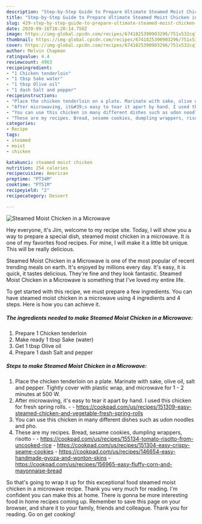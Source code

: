```yaml
---
description: "Step-by-Step Guide to Prepare Ultimate Steamed Moist Chicken in a Microwave"
title: "Step-by-Step Guide to Prepare Ultimate Steamed Moist Chicken in a Microwave"
slug: 429-step-by-step-guide-to-prepare-ultimate-steamed-moist-chicken-in-a-microwave
date: 2020-09-16T16:20:14.750Z
image: https://img-global.cpcdn.com/recipes/6741825390903296/751x532cq70/steamed-moist-chicken-in-a-microwave-recipe-main-photo.jpg
thumbnail: https://img-global.cpcdn.com/recipes/6741825390903296/751x532cq70/steamed-moist-chicken-in-a-microwave-recipe-main-photo.jpg
cover: https://img-global.cpcdn.com/recipes/6741825390903296/751x532cq70/steamed-moist-chicken-in-a-microwave-recipe-main-photo.jpg
author: Melvin Chapman
ratingvalue: 4.4
reviewcount: 4963
recipeingredient:
- "1 Chicken tenderloin"
- "1 tbsp Sake water"
- "1 tbsp Olive oil"
- "1 dash Salt and pepper"
recipeinstructions:
- "Place the chicken tenderloin on a plate. Marinate with sake, olive oil, salt and pepper. Tightly cover with plastic wrap, and microwave for 1 - 2 minutes at 500 W."
- "After microwaving, it&#39;s easy to tear it apart by hand. I used this chicken for fresh spring rolls.  https://cookpad.com/us/recipes/151309-easy-steamed-chicken-and-vegetable-fresh-spring-rolls"
- "You can use this chicken in many different dishes such as udon noodles and pho."
- "These are my recipes. Bread, sesame cookies, dumpling wrappers, risotto  https://cookpad.com/us/recipes/155134-tomato-risotto-from-uncooked-rice https://cookpad.com/us/recipes/151304-easy-crispy-seame-cookies https://cookpad.com/us/recipes/146654-easy-handmade-gyoza-and-wonton-skins https://cookpad.com/us/recipes/156965-easy-fluffy-corn-and-mayonnaise-bread"
categories:
- Recipe
tags:
- steamed
- moist
- chicken

katakunci: steamed moist chicken 
nutrition: 254 calories
recipecuisine: American
preptime: "PT34M"
cooktime: "PT51M"
recipeyield: "2"
recipecategory: Dessert

---
```



![Steamed Moist Chicken in a Microwave](https://img-global.cpcdn.com/recipes/6741825390903296/751x532cq70/steamed-moist-chicken-in-a-microwave-recipe-main-photo.jpg)

Hey everyone, it's Jim, welcome to my recipe site. Today, I will show you a way to prepare a special dish, steamed moist chicken in a microwave. It is one of my favorites food recipes. For mine, I will make it a little bit unique. This will be really delicious.



Steamed Moist Chicken in a Microwave is one of the most popular of recent trending meals on earth. It's enjoyed by millions every day. It's easy, it is quick, it tastes delicious. They're fine and they look fantastic. Steamed Moist Chicken in a Microwave is something that I've loved my entire life.


To get started with this recipe, we must prepare a few ingredients. You can have steamed moist chicken in a microwave using 4 ingredients and 4 steps. Here is how you can achieve it.

<!--inarticleads1-->

##### The ingredients needed to make Steamed Moist Chicken in a Microwave:

1. Prepare 1 Chicken tenderloin
1. Make ready 1 tbsp Sake (water)
1. Get 1 tbsp Olive oil
1. Prepare 1 dash Salt and pepper




<!--inarticleads2-->

##### Steps to make Steamed Moist Chicken in a Microwave:

1. Place the chicken tenderloin on a plate. Marinate with sake, olive oil, salt and pepper. Tightly cover with plastic wrap, and microwave for 1 - 2 minutes at 500 W.
1. After microwaving, it&#39;s easy to tear it apart by hand. I used this chicken for fresh spring rolls. -  - https://cookpad.com/us/recipes/151309-easy-steamed-chicken-and-vegetable-fresh-spring-rolls
1. You can use this chicken in many different dishes such as udon noodles and pho.
1. These are my recipes. Bread, sesame cookies, dumpling wrappers, risotto -  - https://cookpad.com/us/recipes/155134-tomato-risotto-from-uncooked-rice - https://cookpad.com/us/recipes/151304-easy-crispy-seame-cookies - https://cookpad.com/us/recipes/146654-easy-handmade-gyoza-and-wonton-skins - https://cookpad.com/us/recipes/156965-easy-fluffy-corn-and-mayonnaise-bread




So that's going to wrap it up for this exceptional food steamed moist chicken in a microwave recipe. Thank you very much for reading. I'm confident you can make this at home. There is gonna be more interesting food in home recipes coming up. Remember to save this page on your browser, and share it to your family, friends and colleague. Thank you for reading. Go on get cooking!
